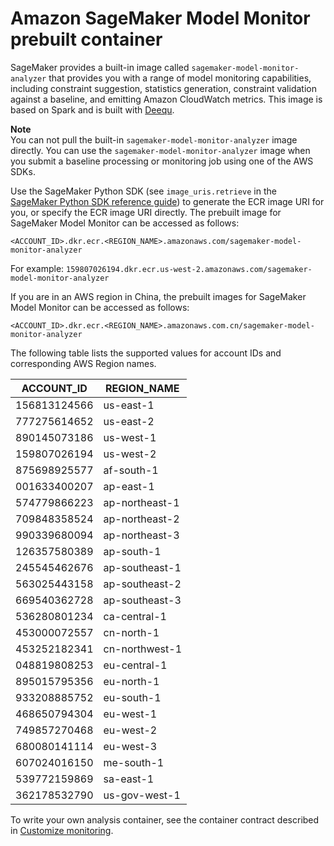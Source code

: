 # Amazon SageMaker Model Monitor prebuilt container<a name="model-monitor-pre-built-container"></a>

SageMaker provides a built\-in image called `sagemaker-model-monitor-analyzer` that provides you with a range of model monitoring capabilities, including constraint suggestion, statistics generation, constraint validation against a baseline, and emitting Amazon CloudWatch metrics\. This image is based on Spark and is built with [Deequ](https://github.com/awslabs/deequ)\. 

**Note**  
You can not pull the built\-in `sagemaker-model-monitor-analyzer` image directly\. You can use the `sagemaker-model-monitor-analyzer` image when you submit a baseline processing or monitoring job using one of the AWS SDKs\.

 Use the SageMaker Python SDK \(see `image_uris.retrieve` in the [SageMaker Python SDK reference guide](https://sagemaker.readthedocs.io/en/stable/api/utility/image_uris.html)\) to generate the ECR image URI for you, or specify the ECR image URI directly\. The prebuilt image for SageMaker Model Monitor can be accessed as follows:

`<ACCOUNT_ID>.dkr.ecr.<REGION_NAME>.amazonaws.com/sagemaker-model-monitor-analyzer`

For example: `159807026194.dkr.ecr.us-west-2.amazonaws.com/sagemaker-model-monitor-analyzer`

If you are in an AWS region in China, the prebuilt images for SageMaker Model Monitor can be accessed as follows: 

`<ACCOUNT_ID>.dkr.ecr.<REGION_NAME>.amazonaws.com.cn/sagemaker-model-monitor-analyzer`

The following table lists the supported values for account IDs and corresponding AWS Region names\.


| ACCOUNT\_ID | REGION\_NAME | 
| --- | --- | 
| 156813124566 | us\-east\-1 | 
| 777275614652 | us\-east\-2 | 
| 890145073186 | us\-west\-1 | 
| 159807026194 | us\-west\-2 | 
| 875698925577 | af\-south\-1 | 
| 001633400207 | ap\-east\-1 | 
| 574779866223 | ap\-northeast\-1 | 
| 709848358524 | ap\-northeast\-2 | 
| 990339680094 | ap\-northeast\-3 | 
| 126357580389 | ap\-south\-1 | 
| 245545462676 | ap\-southeast\-1 | 
| 563025443158 | ap\-southeast\-2 | 
| 669540362728 | ap\-southeast\-3 | 
| 536280801234 | ca\-central\-1 | 
| 453000072557 | cn\-north\-1 | 
| 453252182341 | cn\-northwest\-1 | 
| 048819808253 | eu\-central\-1 | 
| 895015795356 | eu\-north\-1 | 
| 933208885752 | eu\-south\-1 | 
| 468650794304 | eu\-west\-1 | 
| 749857270468 | eu\-west\-2 | 
| 680080141114 | eu\-west\-3 | 
| 607024016150 | me\-south\-1 | 
| 539772159869 | sa\-east\-1 | 
| 362178532790 | us\-gov\-west\-1 | 

To write your own analysis container, see the container contract described in [Customize monitoring](model-monitor-custom-monitoring-schedules.md)\.